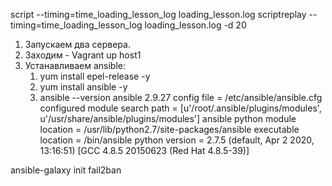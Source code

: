 script --timing=time_loading_lesson_log loading_lesson.log
scriptreplay --timing=time_loading_lesson_log loading_lesson.log -d 20
1. Запускаем два сервера.
2. Заходим - Vagrant up host1
3. Устанавливаем ansible:
	1. yum install epel-release -y
	2. yum install ansible -y
	3. ansible --version
	ansible 2.9.27
	config file = /etc/ansible/ansible.cfg
	configured module search path = [u'/root/.ansible/plugins/modules', u'/usr/share/ansible/plugins/modules']
	ansible python module location = /usr/lib/python2.7/site-packages/ansible
	executable location = /bin/ansible
	python version = 2.7.5 (default, Apr  2 2020, 13:16:51) [GCC 4.8.5 20150623 (Red Hat 4.8.5-39)]

ansible-galaxy init fail2ban
